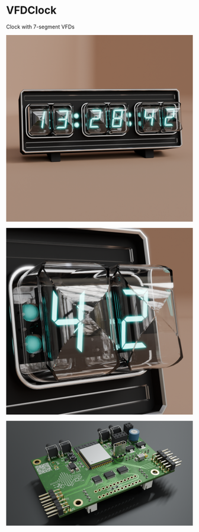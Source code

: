 # VFDClock
Clock with 7-segment VFDs

![Front Render](img/render.png)

![Detail Render](img/render1.png)

![Main Board](img/main/top.png)